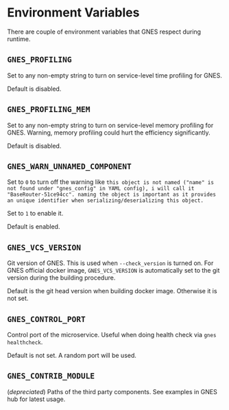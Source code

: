 # Environment Variables 

There are couple of environment variables that GNES respect during runtime.

## `GNES_PROFILING`

Set to any non-empty string to turn on service-level time profiling for GNES.

Default is disabled.

## `GNES_PROFILING_MEM`

Set to any non-empty string to turn on service-level memory profiling for GNES. Warning, memory profiling could hurt the efficiency significantly.

Default is disabled.

## `GNES_WARN_UNNAMED_COMPONENT`

Set to `0` to turn off the warning like `this object is not named ("name" is not found under "gnes_config" in YAML config), i will call it "BaseRouter-51ce94cc". naming the object is important as it provides an unique identifier when serializing/deserializing this object.`

Set to `1` to enable it. 

Default is enabled.

## `GNES_VCS_VERSION`

Git version of GNES. This is used when `--check_version` is turned on. For GNES official docker image, `GNES_VCS_VERSION` is automatically set to the git version during the building procedure.

Default is the git head version when building docker image. Otherwise it is not set.

## `GNES_CONTROL_PORT`

Control port of the microservice. Useful when doing health check via `gnes healthcheck`.

Default is not set. A random port will be used.

## `GNES_CONTRIB_MODULE`

(*depreciated*) Paths of the third party components. See examples in GNES hub for latest usage.

